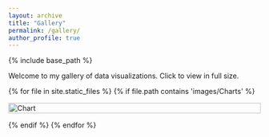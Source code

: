 ```yaml
---
layout: archive
title: "Gallery"
permalink: /gallery/
author_profile: true
---
```


{% include base_path %}

Welcome to my gallery of data visualizations. Click to view in full size.

<div class="gallery" style="display: grid; grid-template-columns: repeat(auto-fill, minmax(250px, 1fr)); gap: 15px;">
  {% for file in site.static_files %}
    {% if file.path contains 'images/Charts' %}
      <div class="gallery-item" style="position: relative; overflow: hidden;">
        <a href="{{ file.path | prepend: site.baseurl }}" data-toggle="lightbox" data-gallery="gallery" data-type="image">
          <img src="{{ file.path | prepend: site.baseurl }}" alt="Chart" class="img-responsive" style="transition: transform .2s; width: 100%; height: auto;">
        </a>
      </div>
    {% endif %}
  {% endfor %}
</div>

<script>
document.addEventListener('DOMContentLoaded', (event) => {
  document.querySelectorAll('.gallery-item').forEach((item) => {
    item.addEventListener('mouseenter', (e) => {
      e.currentTarget.querySelector('img').style.transform = 'scale(1.1)';
    });
    item.addEventListener('mouseleave', (e) => {
      e.currentTarget.querySelector('img').style.transform = 'scale(1)';
    });
  });
});
</script>
